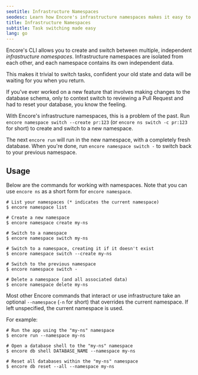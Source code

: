 ```yaml
---
seotitle: Infrastructure Namespaces
seodesc: Learn how Encore's infrastructure namespaces makes it easy to task switch. Stash your infrastructure state and switch to a different task with a single command.
title: Infrastructure Namespaces
subtitle: Task switching made easy
lang: go
---
```


Encore's CLI allows you to create and switch between multiple, independent *infrastructure namespaces*.
Infrastructure namespaces are isolated from each other, and each namespace contains its own independent data.

This makes it trivial to switch tasks, confident your old state and data will be waiting for you when you return.

If you've ever worked on a new feature that involves making changes to the database schema,
only to context switch to reviewing a Pull Request and had to reset your database, you know the feeling.

With Encore's infrastructure namespaces, this is a problem of the past.
Run `encore namespace switch --create pr:123` (or `encore ns switch -c pr:123` for short) to create and switch to a new namespace.

The next `encore run` will run in the new namespace, with a completely fresh database.
When you're done, run `encore namespace switch -` to switch back to your previous namespace.

## Usage

Below are the commands for working with namespaces.
Note that you can use `encore ns` as a short form for `encore namespace`.

```shell
# List your namespaces (* indicates the current namespace)
$ encore namespace list

# Create a new namespace
$ encore namespace create my-ns

# Switch to a namespace
$ encore namespace switch my-ns

# Switch to a namespace, creating it if it doesn't exist
$ encore namespace switch --create my-ns

# Switch to the previous namespace
$ encore namespace switch -

# Delete a namespace (and all associated data)
$ encore namespace delete my-ns
```

Most other Encore commands that interact or use infrastructure take an optional
`--namespace` (`-n` for short) that overrides the current namespace. If left unspecified,
the current namespace is used.

For example:

```shell
# Run the app using the "my-ns" namespace
$ encore run --namespace my-ns

# Open a database shell to the "my-ns" namespace
$ encore db shell DATABASE_NAME --namespace my-ns

# Reset all databases within the "my-ns" namespace
$ encore db reset --all --namespace my-ns
```
